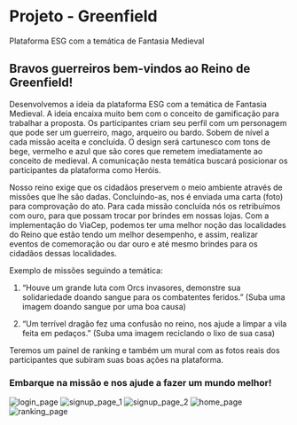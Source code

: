 # Projeto - Greenfield
Plataforma ESG com a temática de Fantasia Medieval

## Bravos guerreiros bem-vindos ao Reino de Greenfield!

Desenvolvemos a ideia da plataforma ESG com a temática de Fantasia Medieval. A ideia encaixa muito bem com o conceito de gamificação para trabalhar a proposta. Os participantes criam seu perfil com um personagem que pode ser um guerreiro, mago, arqueiro ou bardo. Sobem de nível a cada missão aceita e concluída. O design será cartunesco com tons de bege, vermelho e azul que são cores que remetem imediatamente ao conceito de medieval. 
A comunicação nesta temática buscará posicionar os participantes da plataforma como Heróis.

Nosso reino exige que os cidadãos preservem o meio ambiente através de missões que
lhe são dadas. Concluindo-as, nos é enviada uma carta (foto) para comprovação do ato.
Para cada missão concluída nós os retribuímos com ouro, para que possam trocar por
brindes em nossas lojas. Com a implementação do ViaCep, podemos ter uma melhor
noção das localidades do Reino que estão tendo um melhor desempenho, e assim,
realizar eventos de comemoração ou dar ouro e até mesmo brindes para os cidadãos
dessas localidades.


Exemplo de missões seguindo a temática: 
1. “Houve um grande luta com Orcs invasores, demonstre sua solidariedade doando sangue para os combatentes feridos.”
(Suba uma imagem doando sangue por uma boa causa)

2. “Um terrível dragão fez uma confusão no reino, nos ajude a limpar a vila feita em pedaços.”
(Suba uma imagem reciclando o lixo de sua casa)

Teremos um painel de ranking e também um mural com as fotos reais dos participantes que subiram suas boas ações na plataforma.

### Embarque na missão e nos ajude a fazer um mundo melhor!
![login_page](https://github.com/RickFernandez/Greenfield/assets/89798238/32dda9e0-d869-4cdd-bbd5-5ad711957007)
![signup_page_1](https://github.com/RickFernandez/Greenfield/assets/89798238/09759ea0-8911-4800-9361-d71edebeb4f7)
![signup_page_2](https://github.com/RickFernandez/Greenfield/assets/89798238/996df7a0-88cb-4318-8ac0-55b9cde78386)
![home_page](https://github.com/RickFernandez/Greenfield/assets/89798238/363e2430-099e-4ef3-bb4f-c1bdaf38783c)
![ranking_page](https://github.com/RickFernandez/Greenfield/assets/89798238/89f63b85-42f8-4474-8920-62462c5e618c)

